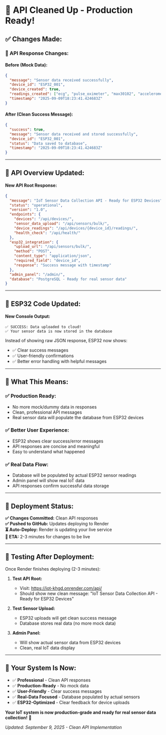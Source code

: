 # 🎉 API Cleaned Up - Production Ready!

## ✅ **Changes Made:**

### **🔄 API Response Changes:**

#### **Before (Mock Data):**
```json
{
  "message": "Sensor data received successfully",
  "device_id": "ESP32_001",
  "device_created": true,
  "readings_created": ["ecg", "pulse_oximeter", "max30102", "accelerometer", "device_status"],
  "timestamp": "2025-09-09T18:23:41.424683Z"
}
```

#### **After (Clean Success Message):**
```json
{
  "success": true,
  "message": "Sensor data received and stored successfully",
  "device_id": "ESP32_001",
  "status": "Data saved to database",
  "timestamp": "2025-09-09T18:23:41.424683Z"
}
```

---

## 🚀 **API Overview Updated:**

#### **New API Root Response:**
```json
{
  "message": "IoT Sensor Data Collection API - Ready for ESP32 Devices",
  "status": "operational",
  "version": "1.0",
  "endpoints": {
    "devices": "/api/devices/",
    "sensor_data_upload": "/api/sensors/bulk/",
    "device_readings": "/api/devices/{device_id}/readings/",
    "health_check": "/api/health/"
  },
  "esp32_integration": {
    "upload_url": "/api/sensors/bulk/",
    "method": "POST",
    "content_type": "application/json",
    "required_field": "device_id",
    "response": "Success message with timestamp"
  },
  "admin_panel": "/admin/",
  "database": "PostgreSQL - Ready for real sensor data"
}
```

---

## 📱 **ESP32 Code Updated:**

#### **New Console Output:**
```
✅ SUCCESS: Data uploaded to cloud!
✅ Your sensor data is now stored in the database
```

Instead of showing raw JSON response, ESP32 now shows:
- ✅ Clear success messages
- ✅ User-friendly confirmations  
- ✅ Better error handling with helpful messages

---

## 🎯 **What This Means:**

### **✅ Production Ready:**
- No more mock/dummy data in responses
- Clean, professional API messages
- Real sensor data will populate the database from ESP32 devices

### **✅ Better User Experience:**
- ESP32 shows clear success/error messages
- API responses are concise and meaningful
- Easy to understand what happened

### **✅ Real Data Flow:**
- Database will be populated by actual ESP32 sensor readings
- Admin panel will show real IoT data
- API responses confirm successful data storage

---

## 🔄 **Deployment Status:**

**✅ Changes Committed:** Clean API responses  
**✅ Pushed to GitHub:** Updates deploying to Render  
**⏳ Auto-Deploy:** Render is updating your live service  
**🎯 ETA:** 2-3 minutes for changes to be live  

---

## 🧪 **Testing After Deployment:**

Once Render finishes deploying (2-3 minutes):

1. **Test API Root:**
   - Visit: https://iot-khgd.onrender.com/api/
   - Should show new clean message: "IoT Sensor Data Collection API - Ready for ESP32 Devices"

2. **Test Sensor Upload:**
   - ESP32 uploads will get clean success message
   - Database stores real data (no more mock data)

3. **Admin Panel:**
   - Will show actual sensor data from ESP32 devices
   - Clean, real IoT data display

---

## 🌟 **Your System Is Now:**

- ✅ **Professional** - Clean API responses
- ✅ **Production-Ready** - No mock data  
- ✅ **User-Friendly** - Clear success messages
- ✅ **Real-Data Focused** - Database populated by actual sensors
- ✅ **ESP32-Optimized** - Clear feedback for device uploads

**Your IoT system is now production-grade and ready for real sensor data collection!** 🚀

*Updated: September 9, 2025 - Clean API Implementation*
